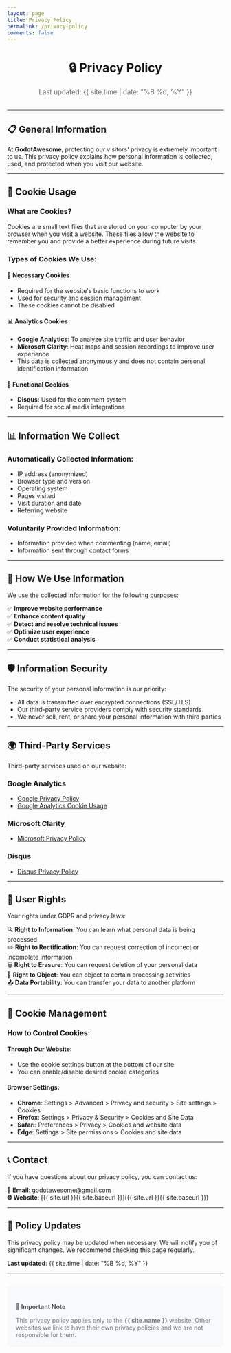 ```yaml
---
layout: page
title: Privacy Policy
permalink: /privacy-policy
comments: false
---
```


<div style="text-align: center; margin: 2rem 0;">
<h1>🔒 Privacy Policy</h1>
<p style="font-size: 1.1em; color: #666;">Last updated: {{ site.time | date: "%B %d, %Y" }}</p>
</div>

---

## 📋 General Information

At **GodotAwesome**, protecting our visitors' privacy is extremely important to us. This privacy policy explains how personal information is collected, used, and protected when you visit our website.

---

## 🍪 Cookie Usage

### What are Cookies?
Cookies are small text files that are stored on your computer by your browser when you visit a website. These files allow the website to remember you and provide a better experience during future visits.

### Types of Cookies We Use:

#### 🔧 **Necessary Cookies**
- Required for the website's basic functions to work
- Used for security and session management
- These cookies cannot be disabled

#### 📊 **Analytics Cookies**
- **Google Analytics**: To analyze site traffic and user behavior
- **Microsoft Clarity**: Heat maps and session recordings to improve user experience
- This data is collected anonymously and does not contain personal identification information

#### 💬 **Functional Cookies**
- **Disqus**: Used for the comment system
- Required for social media integrations

---

## 📊 Information We Collect

### Automatically Collected Information:
- IP address (anonymized)
- Browser type and version
- Operating system
- Pages visited
- Visit duration and date
- Referring website

### Voluntarily Provided Information:
- Information provided when commenting (name, email)
- Information sent through contact forms

---

## 🎯 How We Use Information

We use the collected information for the following purposes:

✅ **Improve website performance**  
✅ **Enhance content quality**  
✅ **Detect and resolve technical issues**  
✅ **Optimize user experience**  
✅ **Conduct statistical analysis**  

---

## 🛡️ Information Security

The security of your personal information is our priority:

- All data is transmitted over encrypted connections (SSL/TLS)
- Our third-party service providers comply with security standards
- We never sell, rent, or share your personal information with third parties

---

## 🌍 Third-Party Services

Third-party services used on our website:

### **Google Analytics**
- [Google Privacy Policy](https://policies.google.com/privacy)
- [Google Analytics Cookie Usage](https://developers.google.com/analytics/devguides/collection/analyticsjs/cookie-usage)

### **Microsoft Clarity**
- [Microsoft Privacy Policy](https://privacy.microsoft.com/privacystatement)

### **Disqus**
- [Disqus Privacy Policy](https://help.disqus.com/terms-and-policies/disqus-privacy-policy)

---

## 👤 User Rights

Your rights under GDPR and privacy laws:

🔍 **Right to Information**: You can learn what personal data is being processed  
✏️ **Right to Rectification**: You can request correction of incorrect or incomplete information  
🗑️ **Right to Erasure**: You can request deletion of your personal data  
🚫 **Right to Object**: You can object to certain processing activities  
📤 **Data Portability**: You can transfer your data to another platform  

---

## 🔧 Cookie Management

### How to Control Cookies:

#### **Through Our Website:**
- Use the cookie settings button at the bottom of our site
- You can enable/disable desired cookie categories

#### **Browser Settings:**
- **Chrome**: Settings > Advanced > Privacy and security > Site settings > Cookies
- **Firefox**: Settings > Privacy & Security > Cookies and Site Data
- **Safari**: Preferences > Privacy > Cookies and website data
- **Edge**: Settings > Site permissions > Cookies and site data

---

## 📞 Contact

If you have questions about our privacy policy, you can contact us:

**📧 Email**: [godotawesome@gmail.com](mailto:godotawesome@gmail.com)  
**🌐 Website**: [{{ site.url }}{{ site.baseurl }}]({{ site.url }}{{ site.baseurl }})  

---

## 📝 Policy Updates

This privacy policy may be updated when necessary. We will notify you of significant changes. We recommend checking this page regularly.

**Last updated**: {{ site.time | date: "%B %d, %Y" }}

---

<div style="background: #f8f9fa; padding: 20px; border-radius: 10px; margin: 30px 0;">
<h4 style="color: #495057; margin-bottom: 15px;">📌 Important Note</h4>
<p style="margin: 0; color: #6c757d;">This privacy policy applies only to the <strong>{{ site.name }}</strong> website. Other websites we link to have their own privacy policies and we are not responsible for them.</p>
</div>